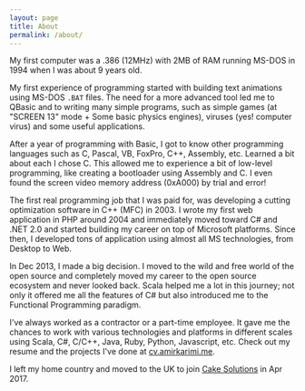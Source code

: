 ```yaml
---
layout: page
title: About
permalink: /about/
---
```


My first computer was a .386 (12MHz) with 2MB of RAM running MS-DOS in 1994 when I was about 9 years old.

My first experience of programming started with building text animations using MS-DOS `.BAT` files. The need for a more advanced tool led me to QBasic and to writing many simple programs, such as simple games (at "SCREEN 13" mode + Some basic physics engines), viruses (yes! computer virus) and some useful applications.

After a year of programming with Basic, I got to know other programming languages such as C, Pascal, VB, FoxPro, C++, Assembly, etc. Learned a bit about each I chose C. This allowed me to experience a bit of low-level programming, like creating a bootloader using Assembly and C. I even found the screen video memory address (0xA000) by trial and error!

The first real programming job that I was paid for, was developing a cutting optimization software in C++ (MFC) in 2003. I wrote my first web application in PHP around 2004 and immediately moved toward C# and .NET 2.0 and started building my career on top of Microsoft platforms. Since then, I developed tons of application using almost all MS technologies, from Desktop to Web.

In Dec 2013, I made a big decision. I moved to the wild and free world of the open source and completely moved my career to the open source ecosystem and never looked back. Scala helped me a lot in this journey; not only it offered me all the features of C# but also introduced me to the Functional Programming paradigm.

I've always worked as a contractor or a part-time employee. It gave me the chances to work with various technologies and platforms in different scales using Scala, C#, C/C++, Java, Ruby, Python, Javascript, etc. Check out my resume and the projects I've done at [cv.amirkarimi.me](http://cv.amirkarimi.me/).

I left my home country and moved to the UK to join [Cake Solutions](https://www.cakesolutions.net) in Apr 2017.
